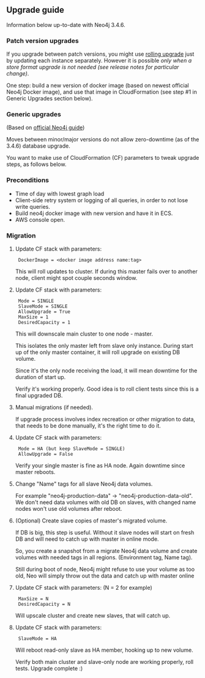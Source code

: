 ## Upgrade guide

Information below up-to-date with Neo4j 3.4.6.

### Patch version upgrades

If you upgrade between patch versions, you might use
[rolling upgrade](https://neo4j.com/docs/operations-manual/current/upgrade/causal-cluster/#cc-upgrade-rolling)
just by updating each instance separately. However it is possible *only when a store format upgrade is not needed (see release notes for particular change)*.

One step: build a new version of docker image (based on newest official Neo4j Docker image), and use that image in CloudFormation (see step #1 in Generic Upgrades section below).


### Generic upgrades

(Based on [official Neo4j guide](https://neo4j.com/docs/operations-manual/current/upgrade/))

Moves between minor/major versions do not allow zero-downtime (as of the 3.4.6) database upgrade.

You want to make use of CloudFormation (CF) parameters to tweak upgrade steps, as follows below.

### Preconditions

- Time of day with lowest graph load
- Client-side retry system or logging of all queries, in order to not lose write queries.
- Build neo4j docker image with new version and have it in ECS.
- AWS console open.


### Migration

1. Update CF stack with parameters:

        DockerImage = <docker image address name:tag> 

    This will roll updates to cluster. If during this master fails over to another node, client might spot couple seconds window.



2. Update CF stack with parameters:

        Mode = SINGLE
        SlaveMode = SINGLE
        AllowUpgrade = True
        MaxSize = 1
        DesiredCapacity = 1

    This will downscale main cluster to one node - master. 

    This isolates the only master left from slave only instance. During start up of the only master container, it will roll upgrade on existing DB volume.

    Since it's the only node receiving the load, it will mean downtime for the duration of start up.

    Verify it's working properly. Good idea is to roll client tests since this is a final upgraded DB.


3. Manual migrations (if needed).

    If upgrade process involves index recreation or other migration to data, that needs to be done manually, it's the right time to do it.


4. Update CF stack with parameters:

        Mode = HA (but keep SlaveMode = SINGLE)
        AllowUpgrade = False

    Verify your single master is fine as HA node. Again downtime since master reboots.


5. Change "Name" tags for all slave Neo4j data volumes.

    For example "neo4j-production-data" → "neo4j-production-data-old". We don't need data volumes with old DB on slaves, with changed name nodes won't use old volumes after reboot.


6. (Optional) Create slave copies of master's migrated volume.

    If DB is big, this step is useful. Without it slave nodes will start on fresh DB and will need to catch up with master in online mode.

    So, you create a snapshot from a migrate Neo4j data volume and create volumes with needed tags in all regions. (Environment tag, Name tag).

    Still during boot of node, Neo4j might refuse to use your volume as too old, Neo will simply throw out the data and catch up with master online 



7. Update CF stack with parameters: (N = 2 for example)

        MaxSize = N
        DesiredCapacity = N

    Will upscale cluster and create new slaves, that will catch up.


8. Update CF stack with parameters:

        SlaveMode = HA

    Will reboot read-only slave as HA member, hooking up to new volume.


    Verify both main cluster and slave-only node are working properly, roll tests. Upgrade complete :)
